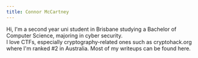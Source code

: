 ```yaml
---
title: Connor McCartney
---
```


Hi, I'm a second year uni student in Brisbane studying a Bachelor of Computer Science, majoring in cyber security. <br>
I love CTFs, especially cryptography-related ones such as cryptohack.org where I'm ranked #2 in Australia. Most of my writeups can be found here.
